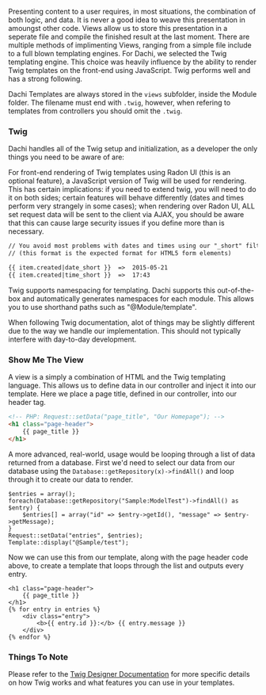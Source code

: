 Presenting content to a user requires, in most situations, the combination of both logic, and data. It is never a good
idea to weave this presentation in amoungst other code. Views allow us to store this presentation in a seperate file and
compile the finished result at the last moment. There are multiple methods of implimenting Views, ranging from a simple
file include to a full blown templating engines. For Dachi, we selected the Twig templating engine. This choice was
heavily influence by the ability to render Twig templates on the front-end using JavaScript. Twig performs well and
has a strong following.

Dachi Templates are always stored in the `views` subfolder, inside the Module folder. The filename must end with
`.twig`, however, when refering to templates from controllers you should omit the `.twig`.

### Twig
Dachi handles all of the Twig setup and initialization, as a developer the only things you need to be aware of are:

For front-end rendering of Twig templates using Radon UI (this is an optional feature), a JavaScript version of Twig
will be used for rendering. This has certain implications: if you need to extend twig, you will need to do it on both
sides; certain features will behave differently (dates and times perform very strangely in some cases); when rendering
over Radon UI, ALL set request data will be sent to the client via AJAX, you should be aware that this can cause large
security issues if you define more than is necessary.
```html
// You avoid most problems with dates and times using our "_short" filters.
// (this format is the expected format for HTML5 form elements)

{{ item.created|date_short }}  =>  2015-05-21
{{ item.created|time_short }}  =>  17:43
```

Twig supports namespacing for templating. Dachi supports this out-of-the-box and automatically generates namespaces for
each module. This allows you to use shorthand paths such as "@Module/template".

When following Twig documentation, alot of things may be slightly different due to the way we handle our implementation.
This should not typically interfere with day-to-day development.

### Show Me The View
A view is a simply a combination of HTML and the Twig templating language. This allows us to define data in our
controller and inject it into our template. Here we place a page title, defined in our controller, into our header tag.
```html
<!-- PHP: Request::setData("page_title", "Our Homepage"); -->
<h1 class="page-header">
	{{ page_title }}
</h1>
```
A more advanced, real-world, usage would be looping through a list of data returned from a database. First we'd need to 
select our data from our database using the `Database::getRepository(x)->findAll()` and loop through it to create our
data to render.
```
$entries = array();
foreach(Database::getRepository("Sample:ModelTest")->findAll() as $entry) {
	$entries[] = array("id" => $entry->getId(), "message" => $entry->getMessage);
}
Request::setData("entries", $entries);
Template::display("@Sample/test");
```
Now we can use this from our template, along with the page header code above, to create a template that loops through
the list and outputs every entry.
```
<h1 class="page-header">
	{{ page_title }}
</h1>
{% for entry in entries %}
	<div class="entry">
		<b>{{ entry.id }}:</b> {{ entry.message }}
	</div>
{% endfor %}
```

### Things To Note
Please refer to the [Twig Designer Documentation](http://twig.sensiolabs.org/doc/templates.html) for more specific
details on how Twig works and what features you can use in your templates.